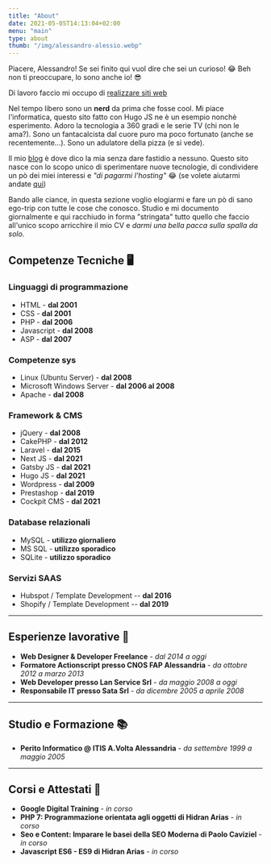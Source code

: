 ```yaml
---
title: "About"
date: 2021-05-05T14:13:04+02:00
menu: "main"
type: about
thumb: "/img/alessandro-alessio.webp"
---
```


Piacere, Alessandro!
Se sei finito qui vuol dire che sei un curioso! 😂
Beh non ti preoccupare, lo sono anche io! 😎

Di lavoro faccio mi occupo di [realizzare siti web](https://www.a2areait)

Nel tempo libero sono un **nerd** da prima che fosse cool.
Mi piace l'informatica, questo sito fatto con Hugo JS ne è un esempio nonchè esperimento.
Adoro la tecnologia a 360 gradi e le serie TV (chi non le ama?).
Sono un fantacalcista dal cuore puro ma poco fortunato (anche se recentemente...).
Sono un adulatore della pizza (e si vede).

Il mio [blog](/post) è dove dico la mia senza dare fastidio a nessuno. Questo sito nasce con lo scopo unico di sperimentare nuove tecnologie, di condividere un pò dei miei interessi e *"di pagarmi l'hosting"* 😂 (se volete aiutarmi andate [qui](/affiliazione))

Bando alle ciance, in questa sezione voglio elogiarmi e fare un pò di sano ego-trip con tutte le cose che conosco.
Studio e mi documento giornalmente e qui racchiudo in forma "stringata" tutto quello che faccio all'unico scopo arricchire il mio CV e *darmi una bella pacca sulla spalla da solo*.

## Competenze Tecniche 🖥️

### Linguaggi di programmazione
* HTML - **dal 2001**
* CSS - **dal 2001**
* PHP - **dal 2006**
* Javascript - **dal 2008**
* ASP - **dal 2007**

### Competenze sys
* Linux (Ubuntu Server) - **dal 2008**
* Microsoft Windows Server - **dal 2006 al 2008**
* Apache - **dal 2008**

### Framework & CMS
* jQuery - **dal 2008**
* CakePHP - **dal 2012**
* Laravel - **dal 2015**
* Next JS - **dal 2021**
* Gatsby JS - **dal 2021**
* Hugo JS - **dal 2021**
* Wordpress - **dal 2009**
* Prestashop - **dal 2019**
* Cockpit CMS - **dal 2021**

### Database relazionali
* MySQL - **utilizzo giornaliero**
* MS SQL - **utilizzo sporadico**
* SQLite - **utilizzo sporadico**

### Servizi SAAS
* Hubspot / Template Development -- **dal 2016**
* Shopify / Template Development -- **dal 2019**

-------------------------------

## Esperienze lavorative 🔨 
* **Web Designer & Developer Freelance** - *dal 2014 a oggi* 
* **Formatore Actionscript presso CNOS FAP Alessandria** - *da ottobre 2012 a marzo 2013*
* **Web Developer presso Lan Service Srl** - *da maggio 2008 a oggi*
* **Responsabile IT presso Sata Srl** - *da dicembre 2005 a aprile 2008*

-------------------------------

## Studio e Formazione 📚
* **Perito Informatico @ ITIS A.Volta Alessandria** - *da settembre 1999 a maggio 2005*

-------------------------------

## Corsi e Attestati 📘
* **Google Digital Training** - *in corso*
* **PHP 7: Programmazione orientata agli oggetti di Hidran Arias** - *in corso*
* **Seo e Content: Imparare le basei della SEO Moderna di Paolo Caviziel** - *in corso*
* **Javascript ES6 - ES9 di Hidran Arias** - *in corso*
